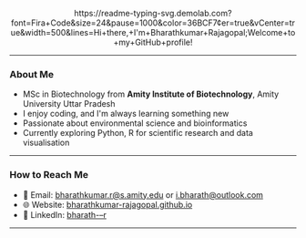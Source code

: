 
<!-- Typing animation -->
<p align="center">
  https://readme-typing-svg.demolab.com?font=Fira+Code&size=24&pause=1000&color=36BCF7&center=true&vCenter=true&width=500&lines=Hi+there,+I'm+Bharathkumar+Rajagopal;Welcome+to+my+GitHub+profile!
</p>

---
  
### About Me

- MSc in Biotechnology from **Amity Institute of Biotechnology**, Amity University Uttar Pradesh  
- I enjoy coding, and I'm always learning something new  
- Passionate about environmental science and bioinformatics  
- Currently exploring Python, R for scientific research and data visualisation

---

### How to Reach Me

- 📧 Email: [bharathkumar.r@s.amity.edu](mailto:bharathkumar.r@s.amity.edu) or [i.bharath@outlook.com](mailto:i.bharath@outlook.com) 
- 🌐 Website: [bharathkumar-rajagopal.github.io](https://bharathkumar-rajagopal.github.io/)  
- 💼 LinkedIn: [bharath-–r](https://linkedin.com/in/bharath-–r)

---
